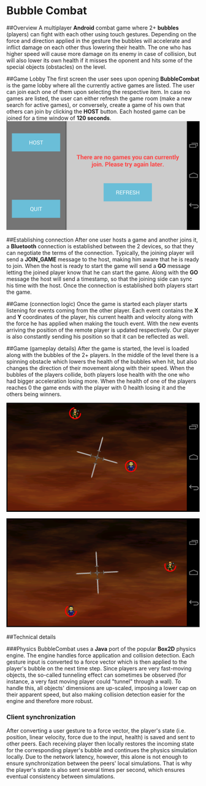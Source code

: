 Bubble Combat
=======================

##Overview
A multiplayer **Android** combat game where 2+ **bubbles** (players) can fight with each other using touch gestures. Depending on the force and direction applied in the gesture the bubbles will accelerate and inflict damage on each other thus lowering their health. The one who has higher speed will cause more damage on its enemy in case of collision, but will also lower its own health if it misses the oponent and hits some of the special objects (obstacles) on the level.

##Game Lobby
The first screen the user sees upon opening **BubbleCombat** is the game lobby where all the currently active games are listed. The user can join each one of them upon selecting the respective item. In case no games are listed, the user can either refresh the game room (make a new search for active games), or conversely, create a game of his own that others can join by clicking the **HOST** button. Each hosted game can be joined for a time window of **120 seconds**.
![GameLobby](https://raw.githubusercontent.com/asenovm/hackfmi-ragdoll-physics/master/Screeshots/game_lobby.png "game_lobby")

##Establishing connection
After one user hosts a game and another joins it, a **Bluetooth** connection is established between the 2 devices, so that they can negotiate the terms of the connection. Typically, the joining player will send a **JOIN_GAME** message to the host, making him aware that he is ready to join. When the host is ready to start the game will send a **GO** message letting the joined player know that he can start the game. Along with the **GO** message the host will send a timestamp, so that the joining side can sync his time with the host. Once the connection is established both players start the game.

##Game (connection logic)
Once the game is started each player starts listening for events coming from the other player. Each event contains the **X** and **Y** coordinates of the player, his current health and velocity along with the force he has applied when making the touch event. With the new events arriving the position of the remote player is updated respectively. Our player is also constantly sending his position so that it can be reflected as well.

##Game (gameplay details)
After the game is started, the level is loaded along with the bubbles of the 2+ players. In the middle of the level there is a spinning obstacle which lowers the health of the bubbles when hit, but also changes the direction of their movement along with their speed. When the bubbles of the players collide, both players lose health with the one who had bigger acceleration losing more. When the health of one of the players reaches 0 the game ends with the player with 0 health losing it and the others being winners.

![GamePlay1](https://raw.githubusercontent.com/asenovm/hackfmi-ragdoll-physics/master/Screeshots/game_play_1.png "game_play_1")

![GamePlay2](https://raw.githubusercontent.com/asenovm/hackfmi-ragdoll-physics/master/Screeshots/game_play_2.png "game_play_2")

##Technical details

###Physics
BubbleCombat uses a **Java** port of the popular **Box2D** physics engine. The engine handles force application and collision detection. Each gesture input is converted to a force vector which is then applied to the player's bubble on the next time step. Since players are very fast-moving objects, the so-called tunneling effect can sometimes be observed (for instance, a very fast moving player could "tunnel" through a wall). To handle this, all objects' dimensions are up-scaled, imposing a lower cap on their apparent speed, but also making collision detection easier for the engine and therefore more robust.

### Client synchronization
After converting a user gesture to a force vector, the player's state (i.e. position, linear velocity, force due to the input, health) is saved and sent to other peers. Each receiving player then locally restores the incoming state for the corresponding player's bubble and continues the physics simulation locally. Due to the network latency, however, this alone is not enough to ensure synchronization between the peers' local simulations. That is why the player's state is also sent several times per second, which ensures eventual consistency between simulations.
